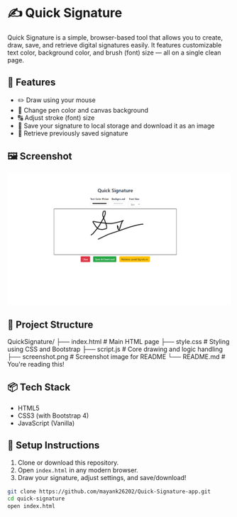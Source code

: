# ✍️ Quick Signature

Quick Signature is a simple, browser-based tool that allows you to create, draw, save, and retrieve digital signatures easily. It features customizable text color, background color, and brush (font) size — all on a single clean page.

## 🚀 Features

- ✏️ Draw using your mouse
- 🎨 Change pen color and canvas background
- 🔠 Adjust stroke (font) size
- 💾 Save your signature to local storage and download it as an image
- 🔁 Retrieve previously saved signature

## 🖼️ Screenshot

![Quick Signature Screenshot](./screenshot.png)


## 📂 Project Structure

QuickSignature/
├── index.html # Main HTML page
├── style.css # Styling using CSS and Bootstrap
├── script.js # Core drawing and logic handling
├── screenshot.png # Screenshot image for README
└── README.md # You're reading this!


## 📦 Tech Stack

- HTML5
- CSS3 (with Bootstrap 4)
- JavaScript (Vanilla)

## 🔧 Setup Instructions

1. Clone or download this repository.
2. Open `index.html` in any modern browser.
3. Draw your signature, adjust settings, and save/download!

```bash
git clone https://github.com/mayank26202/Quick-Signature-app.git
cd quick-signature
open index.html
